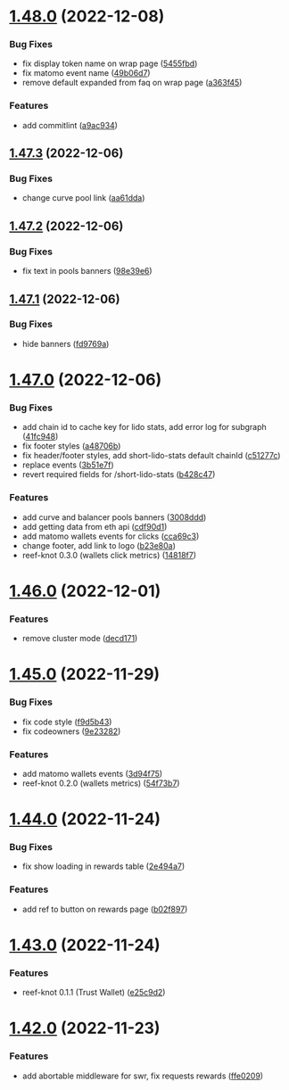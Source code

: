 # [1.48.0](https://github.com/lidofinance/staking-widget-ts/compare/1.47.3...1.48.0) (2022-12-08)


### Bug Fixes

* fix display token name on wrap page ([5455fbd](https://github.com/lidofinance/staking-widget-ts/commit/5455fbd059c46b3fc3187fc613d2f535f4d786d2))
* fix matomo event name ([49b06d7](https://github.com/lidofinance/staking-widget-ts/commit/49b06d717e0bc18857635efc211d617b019eeb1e))
* remove default expanded from faq on wrap page ([a363f45](https://github.com/lidofinance/staking-widget-ts/commit/a363f45e42b4118d34e83d5376d0e5f89e975405))


### Features

* add commitlint ([a9ac934](https://github.com/lidofinance/staking-widget-ts/commit/a9ac93448665902e1a891ceb24f156e474923350))



## [1.47.3](https://github.com/lidofinance/staking-widget-ts/compare/1.47.2...1.47.3) (2022-12-06)


### Bug Fixes

* change curve pool link ([aa61dda](https://github.com/lidofinance/staking-widget-ts/commit/aa61ddae4a3291453dc8bd96167079111485165f))



## [1.47.2](https://github.com/lidofinance/staking-widget-ts/compare/1.47.1...1.47.2) (2022-12-06)


### Bug Fixes

* fix text in pools banners ([98e39e6](https://github.com/lidofinance/staking-widget-ts/commit/98e39e634bec35266cbd4abfc5273eedcdafb01a))



## [1.47.1](https://github.com/lidofinance/staking-widget-ts/compare/1.47.0...1.47.1) (2022-12-06)


### Bug Fixes

* hide banners ([fd9769a](https://github.com/lidofinance/staking-widget-ts/commit/fd9769a74fdfde05c7509c91f23564dfccb002ef))



# [1.47.0](https://github.com/lidofinance/staking-widget-ts/compare/1.46.0...1.47.0) (2022-12-06)


### Bug Fixes

* add chain id to cache key for lido stats, add error log for subgraph ([41fc948](https://github.com/lidofinance/staking-widget-ts/commit/41fc948672237c6d92996f6a2e21c91956bc0621))
* fix footer styles ([a48706b](https://github.com/lidofinance/staking-widget-ts/commit/a48706bce5f6ea25702eedd2471b0e539d2c8c88))
* fix header/footer styles, add short-lido-stats default chainId ([c51277c](https://github.com/lidofinance/staking-widget-ts/commit/c51277c48b47a50e68cdbe07efa2e1ad58a44c73))
* replace events ([3b51e7f](https://github.com/lidofinance/staking-widget-ts/commit/3b51e7f2ec964b3c7b413b3fc677a99a44863581))
* revert required fields for /short-lido-stats ([b428c47](https://github.com/lidofinance/staking-widget-ts/commit/b428c4743a212d2d4c980d15e2b1b50c1cd33e6b))


### Features

* add curve and balancer pools banners ([3008ddd](https://github.com/lidofinance/staking-widget-ts/commit/3008ddd00419fb39ceb116f962fd6bb932cb1805))
* add getting data from eth api ([cdf90d1](https://github.com/lidofinance/staking-widget-ts/commit/cdf90d1a354303bbdf06449de53c4c9111abaa61))
* add matomo wallets events for clicks ([cca69c3](https://github.com/lidofinance/staking-widget-ts/commit/cca69c3eb17635efc393e624f651d5f12c749412))
* change footer, add link to logo ([b23e80a](https://github.com/lidofinance/staking-widget-ts/commit/b23e80ab11fa2cd609f69e362d44d81ccf783ab3))
* reef-knot 0.3.0 (wallets click metrics) ([14818f7](https://github.com/lidofinance/staking-widget-ts/commit/14818f77d6a356dcf346ae57d36584b215026449))



# [1.46.0](https://github.com/lidofinance/staking-widget-ts/compare/1.45.0...1.46.0) (2022-12-01)


### Features

* remove cluster mode ([decd171](https://github.com/lidofinance/staking-widget-ts/commit/decd171bd58cc2f521febd429a1af4d3b1d87727))



# [1.45.0](https://github.com/lidofinance/staking-widget-ts/compare/1.44.0...1.45.0) (2022-11-29)


### Bug Fixes

* fix code style ([f9d5b43](https://github.com/lidofinance/staking-widget-ts/commit/f9d5b439f8e17827611a6ea6ea432ab3ca51c939))
* fix codeowners ([9e23282](https://github.com/lidofinance/staking-widget-ts/commit/9e2328291abd8fa369021354b2f594996b10fa3a))


### Features

* add matomo wallets events ([3d94f75](https://github.com/lidofinance/staking-widget-ts/commit/3d94f7560dd4a00d248e746b4fd866f44cc0e2e8))
* reef-knot 0.2.0 (wallets metrics) ([54f73b7](https://github.com/lidofinance/staking-widget-ts/commit/54f73b7b60f5de2dd602c2c6cd971a964a0f13b3))



# [1.44.0](https://github.com/lidofinance/staking-widget-ts/compare/1.43.0...1.44.0) (2022-11-24)


### Bug Fixes

* fix show loading in rewards table ([2e494a7](https://github.com/lidofinance/staking-widget-ts/commit/2e494a7fa155efc581706b8e941342fb77f17637))


### Features

* add ref to button on rewards page ([b02f897](https://github.com/lidofinance/staking-widget-ts/commit/b02f8971cc190dda5cc4a620a2bade32a7793fdf))



# [1.43.0](https://github.com/lidofinance/staking-widget-ts/compare/1.42.0...1.43.0) (2022-11-24)


### Features

* reef-knot 0.1.1 (Trust Wallet) ([e25c9d2](https://github.com/lidofinance/staking-widget-ts/commit/e25c9d2f9525ea818ebbd99066201543f4680b61))



# [1.42.0](https://github.com/lidofinance/staking-widget-ts/compare/1.41.0...1.42.0) (2022-11-23)


### Features

* add abortable middleware for swr, fix requests rewards ([ffe0209](https://github.com/lidofinance/staking-widget-ts/commit/ffe0209505c610b2b0468003bfa368f630b28f44))



